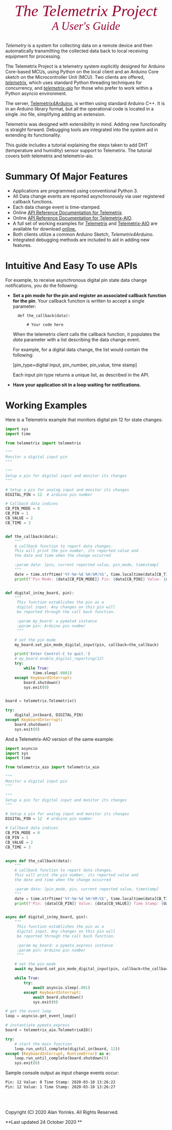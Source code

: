 

<div style="text-align:center;color:#990033; font-family:times, serif; font-size:3.5em"><i>The Telemetrix Project</i></div>
<div style="text-align:center;color:#990033; font-family:times, serif; font-size:2.5em"><i>A User's Guide </i></div>
<br>


*Telemetry* is a system for collecting data on a remote device and then 
automatically transmitting the collected data back to local receiving equipment for processing.

The Telemetrix Project is a telemetry system explicitly designed for Arduino 
Core-based MCUs, using Python on the local client and an Arduino Core 
sketch on the Microcontroller Unit (MCU). Two clients are offered, 
[_telemetrix_](https://github.com/MrYsLab/telemetrix), which uses standard Python threading techniques for concurrency, 
and [_telemetrix-aio_](https://github.com/MrYsLab/telemetrix-aio) for those who prefer to work 
within a Python asyncio environment.

The server, [Telemetrix4Arduino](https://github.com/MrYsLab/Telemetrix4Arduino), is written using standard Arduino
 C++. It is in an Arduino library format,
but all the operational code is located in a single .ino file, simplifying adding an extension.

Telemetrix was designed with extensibility in mind. Adding new functionality is
straight forward. Debugging tools are integrated into the system aid in extending its functionality.

This guide includes a tutorial explaining the steps taken to add DHT (temperature and humidity) 
sensor support to Telemetrix. The tutorial covers both telemetrix and telemetrix-aio.
<br>

# Summary Of Major Features

* Applications are programmed using conventional Python 3.
* All Data change events are reported asynchronously via user registered callback functions. 
* Each data change event is time-stamped.
* Online [API Reference Documentation for Telemetrix](https://htmlpreview.github.com/?https://github.com/MrYsLab/telemetrix/blob/master/html/telemetrix/index.html).
* Online [API Reference Documentation for Telemetrix-AIO](https://htmlpreview.github.com/?https://github.com/MrYsLab/telemetrix-aio/blob/master/html/telemetrix_aio/index.html).
* A full set of working examples for [Telemetrix](https://github.com/MrYsLab/telemetrix/tree/master/examples) and [Telemetrix-AIO](https://github.com/MrYsLab/telemetrix-aio/tree/master/examples)
are available for download [online.](https://github.com/MrYsLab/pymata4/tree/master/examples)
* Both clients utilize a common Arduino Sketch, _Telemetrix4Arduino_.
* Integrated debugging methods are included to aid in adding new features.

# Intuitive And Easy To use APIs

For example, to receive asynchronous digital pin state data change notifications, you do the following:


* **Set a pin mode for the pin and register an associated callback function for the pin**. 
    Your callback function is written to accept  a single parameter: 
    
        def the_callback(data):
     
            # Your code here
    
    When the telemetrix client calls the callback function, it populates the _data_
parameter with a list describing the data change event.

    For example, for a digital data change, the list would contain the following:
    
    [pin_type=digital input, pin_number, pin_value, time stamp]

    Each input pin type returns a unique list, as described in the API.
    

*  **Have your application sit in a loop waiting for notifications.**
    
# Working Examples    

Here is a Telemetrix example that monitors digital pin 12 for state changes:

```python
import sys
import time

from telemetrix import telemetrix

"""
Monitor a digital input pin
"""

"""
Setup a pin for digital input and monitor its changes
"""

# Setup a pin for analog input and monitor its changes
DIGITAL_PIN = 12  # arduino pin number

# Callback data indices
CB_PIN_MODE = 0
CB_PIN = 1
CB_VALUE = 2
CB_TIME = 3


def the_callback(data):
    """
    A callback function to report data changes.
    This will print the pin number, its reported value and
    the date and time when the change occurred

    :param data: [pin, current reported value, pin_mode, timestamp]
    """
    date = time.strftime('%Y-%m-%d %H:%M:%S', time.localtime(data[CB_TIME]))
    print(f'Pin Mode: {data[CB_PIN_MODE]} Pin: {data[CB_PIN]} Value: {data[CB_VALUE]} Time Stamp: {date}')


def digital_in(my_board, pin):
    """
     This function establishes the pin as a
     digital input. Any changes on this pin will
     be reported through the call back function.

     :param my_board: a pymata4 instance
     :param pin: Arduino pin number
     """

    # set the pin mode
    my_board.set_pin_mode_digital_input(pin, callback=the_callback)

    print('Enter Control-C to quit.')
    # my_board.enable_digital_reporting(12)
    try:
        while True:
            time.sleep(.0001)
    except KeyboardInterrupt:
        board.shutdown()
        sys.exit(0)


board = telemetrix.Telemetrix()

try:
    digital_in(board, DIGITAL_PIN)
except KeyboardInterrupt:
    board.shutdown()
    sys.exit(0)

```

And a Telemetrix-AIO version  of the same example:

``` python
import asyncio
import sys
import time

from telemetrix_aio import telemetrix_aio

"""
Monitor a digital input pin
"""

"""
Setup a pin for digital input and monitor its changes
"""

# Setup a pin for analog input and monitor its changes
DIGITAL_PIN = 12  # arduino pin number

# Callback data indices
CB_PIN_MODE = 0
CB_PIN = 1
CB_VALUE = 2
CB_TIME = 3


async def the_callback(data):
    """
    A callback function to report data changes.
    This will print the pin number, its reported value and
    the date and time when the change occurred

    :param data: [pin_mode, pin, current reported value, timestamp]
    """
    date = time.strftime('%Y-%m-%d %H:%M:%S', time.localtime(data[CB_TIME]))
    print(f'Pin: {data[CB_PIN]} Value: {data[CB_VALUE]} Time Stamp: {date}')


async def digital_in(my_board, pin):
    """
     This function establishes the pin as a
     digital input. Any changes on this pin will
     be reported through the call back function.

     :param my_board: a pymata_express instance
     :param pin: Arduino pin number
     """

    # set the pin mode
    await my_board.set_pin_mode_digital_input(pin, callback=the_callback)

    while True:
        try:
            await asyncio.sleep(.001)
        except KeyboardInterrupt:
            await board.shutdown()
            sys.exit(0)

# get the event loop
loop = asyncio.get_event_loop()

# instantiate pymata_express
board = telemetrix_aio.TelemetrixAIO()

try:
    # start the main function
    loop.run_until_complete(digital_in(board, 12))
except (KeyboardInterrupt, RuntimeError) as e:
    loop.run_until_complete(board.shutdown())
    sys.exit(0)

```

Sample console output as input change events occur:
```bash
Pin: 12 Value: 0 Time Stamp: 2020-03-10 13:26:22
Pin: 12 Value: 1 Time Stamp: 2020-03-10 13:26:27
```



<br>
<br>

Copyright (C) 2020 Alan Yorinks. All Rights Reserved.

**Last updated 24 October 2020 **


